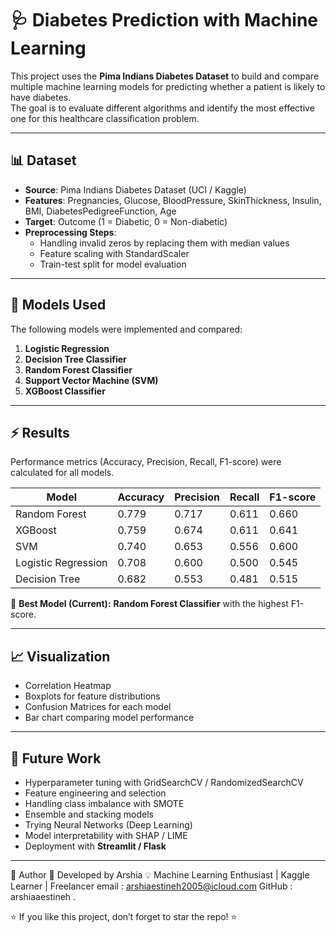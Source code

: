 # 🩺 Diabetes Prediction with Machine Learning

This project uses the **Pima Indians Diabetes Dataset** to build and compare multiple machine learning models for predicting whether a patient is likely to have diabetes.  
The goal is to evaluate different algorithms and identify the most effective one for this healthcare classification problem.

---

## 📊 Dataset
- **Source**: Pima Indians Diabetes Dataset (UCI / Kaggle)  
- **Features**: Pregnancies, Glucose, BloodPressure, SkinThickness, Insulin, BMI, DiabetesPedigreeFunction, Age  
- **Target**: Outcome (1 = Diabetic, 0 = Non-diabetic)  
- **Preprocessing Steps**:
  - Handling invalid zeros by replacing them with median values  
  - Feature scaling with StandardScaler  
  - Train-test split for model evaluation  

---

## 🧠 Models Used
The following models were implemented and compared:
1. **Logistic Regression**  
2. **Decision Tree Classifier**  
3. **Random Forest Classifier**  
4. **Support Vector Machine (SVM)**  
5. **XGBoost Classifier**

---

## ⚡ Results
Performance metrics (Accuracy, Precision, Recall, F1-score) were calculated for all models.  

| Model                | Accuracy | Precision | Recall  | F1-score |
|-----------------------|----------|-----------|---------|----------|
| Random Forest         | 0.779    | 0.717     | 0.611   | 0.660    |
| XGBoost              | 0.759    | 0.674     | 0.611   | 0.641    |
| SVM                   | 0.740    | 0.653     | 0.556   | 0.600    |
| Logistic Regression   | 0.708    | 0.600     | 0.500   | 0.545    |
| Decision Tree         | 0.682    | 0.553     | 0.481   | 0.515    |

📌 **Best Model (Current):** **Random Forest Classifier** with the highest F1-score.

---

## 📈 Visualization
- Correlation Heatmap  
- Boxplots for feature distributions  
- Confusion Matrices for each model  
- Bar chart comparing model performance  

---

## 🚀 Future Work
- Hyperparameter tuning with GridSearchCV / RandomizedSearchCV  
- Feature engineering and selection  
- Handling class imbalance with SMOTE  
- Ensemble and stacking models  
- Trying Neural Networks (Deep Learning)  
- Model interpretability with SHAP / LIME  
- Deployment with **Streamlit / Flask**  

---

📝 Author
👤 Developed by Arshia
💡 Machine Learning Enthusiast | Kaggle Learner | Freelancer
email : arshiaestineh2005@icloud.com
GitHub : arshiaaestineh
.


⭐ If you like this project, don’t forget to star the repo! ⭐
